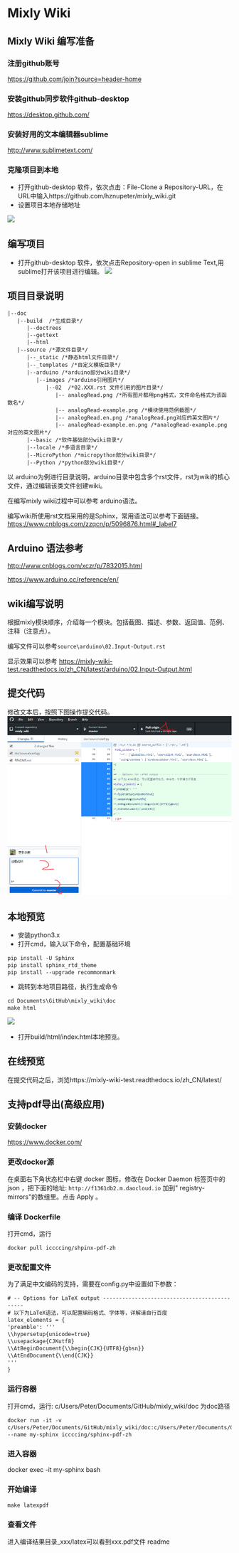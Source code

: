 # Mixly Wiki 

## Mixly Wiki 编写准备

### 注册github账号
https://github.com/join?source=header-home

### 安装github同步软件github-desktop 
https://desktop.github.com/

### 安装好用的文本编辑器sublime
http://www.sublimetext.com/

### 克隆项目到本地
* 打开github-desktop 软件，依次点击：File-Clone a Repository-URL，在URL中输入https://github.com/hznupeter/mixly_wiki.git
* 设置项目本地存储地址

![](images/clone_repo.png)

## 编写项目
* 打开github-desktop 软件，依次点击Repository-open in sublime Text,用sublime打开该项目进行编辑。
![](images/sublime.png)

## 项目目录说明
```
|--doc
   |--build  /*生成目录*/
      |--doctrees
      |--gettext
      |--html
   |--source /*源文件目录*/
      |--_static /*静态html文件目录*/
      |--_templates /*自定义模板目录*/
      |--arduino /*arduino部分wiki目录*/
         |--images /*arduino引用图片*/
            |--02  /*02.XXX.rst 文件引用的图片目录*/
               |-- analogRead.png /*所有图片都用png格式，文件命名格式为该函数名*/
               |-- analogRead-example.png /*模块使用范例截图*/
               |-- analogRead.en.png /*analogRead.png对应的英文图片*/
               |-- analogRead-example.en.png /*analogRead-example.png对应的英文图片*/
      |--basic /*软件基础部分wiki目录*/
      |--locale /*多语言目录*/
      |--MicroPython /*micropython部分wiki目录*/
      |--Python /*python部分wiki目录*/

```
以 arduino为例进行目录说明，arduino目录中包含多个rst文件，rst为wiki的核心文件，通过编辑该类文件创建wiki。

在编写mixly wiki过程中可以参考 arduino语法。

编写wiki所使用rst文档采用的是Sphinx，常用语法可以参考下面链接。https://www.cnblogs.com/zzqcn/p/5096876.html#_label7
## Arduino 语法参考
http://www.cnblogs.com/xczr/p/7832015.html

https://www.arduino.cc/reference/en/


## wiki编写说明
根据mixly模块顺序，介绍每一个模块。包括截图、描述、参数、返回值、范例、注释（注意点）。

编写文件可以参考```source\arduino\02.Input-Output.rst```

显示效果可以参考 https://mixly-wiki-test.readthedocs.io/zh_CN/latest/arduino/02.Input-Output.html

## 提交代码

修改文本后，按照下图操作提交代码。
![](images/commit.png)

## 本地预览
* 安装python3.x
* 打开cmd，输入以下命令，配置基础环境
```
pip install -U Sphinx
pip install sphinx_rtd_theme
pip install --upgrade recommonmark
```
* 跳转到本地项目路径，执行生成命令
```
cd Documents\GitHub\mixly_wiki\doc
make html
```
![](images/cmd.png)
* 打开build/html/index.html本地预览。

## 在线预览
在提交代码之后，浏览https://mixly-wiki-test.readthedocs.io/zh_CN/latest/


## 支持pdf导出(高级应用)

### 安装docker 
https://www.docker.com/
### 更改docker源

在桌面右下角状态栏中右键 docker 图标，修改在 Docker Daemon 标签页中的 json ，把下面的地址:
```http://f1361db2.m.daocloud.io```
加到" registry-mirrors"的数组里。点击 Apply 。
### 编译 Dockerfile
打开cmd，运行
```
docker pull iccccing/shpinx-pdf-zh
```
### 更改配置文件

为了满足中文编码的支持，需要在config.py中设置如下参数：
```
# -- Options for LaTeX output ---------------------------------------------
# 以下为LaTeX语法，可以配置编码格式、字体等，详解请自行百度
latex_elements = {
'preamble': '''
\\hypersetup{unicode=true}
\\usepackage{CJKutf8}
\\AtBeginDocument{\\begin{CJK}{UTF8}{gbsn}}
\\AtEndDocument{\\end{CJK}}
'''
}

```
### 运行容器
打开cmd，运行:
c/Users/Peter/Documents/GitHub/mixly_wiki/doc 为doc路径
```
docker run -it -v c/Users/Peter/Documents/GitHub/mixly_wiki/doc:c/Users/Peter/Documents/GitHub/mixly_wiki/doc --name my-sphinx iccccing/sphinx-pdf-zh

```

### 进入容器
docker exec -it my-sphinx bash

### 开始编译
```
make latexpdf
```
### 查看文件

进入编译结果目录_xxx/latex可以看到xxx.pdf文件
readme